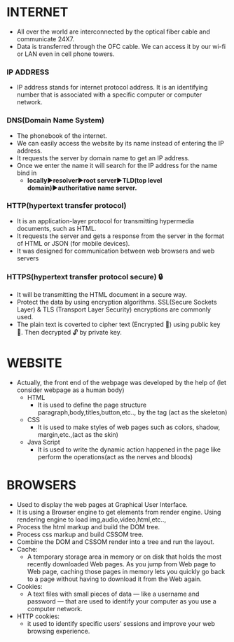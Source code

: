 # **INTERNET** 

* All over the world are interconnected by the optical fiber cable and communicate 24X7.
* Data is transferred through the OFC cable. We can access it by our wi-fi or LAN even in cell phone towers.

### IP ADDRESS
               
 * IP address stands for internet protocol address. 
It is an identifying number that is associated with a specific computer or computer network.  

### DNS(Domain Name System)

* The phonebook of the internet.
* We can easily access the website by its name instead of entering the IP address.
* It requests the server by domain name to get an IP address.
* Once we enter the name it will search for the IP address for the name bind in
  - **locally:arrow_forward:resolver:arrow_forward:root server:arrow_forward:TLD(top level domain):arrow_forward:authoritative name server.** 

### HTTP(hypertext transfer protocol)
 
* It is an application-layer protocol for transmitting hypermedia documents, such as HTML. 
* It requests the server and gets a response from the server in the format of HTML or JSON (for mobile devices).
* It was designed for communication between web browsers and web servers

### HTTPS(hypertext transfer protocol secure) :lock:

* It will be transmitting the HTML document in a secure way.
* Protect the data by using  encryption algorithms.
SSL(Secure Sockets Layer) & TLS  (Transport Layer Security) encryptions are commonly used.
* The plain text is coverted to cipher text (Encrypted :closed_lock_with_key:) using public key :key:. Then decrypted :unlock: by private key.



# **WEBSITE**

* Actually, the front end of the webpage was developed by the help of (let consider webpage as a human body)
  - HTML 
    - It is used to define the page structure paragraph,body,titles,button,etc.., by the tag (act as the skeleton)
  * CSS 
    - It is used to make styles of web pages such as colors, shadow, margin,etc.,(act as the skin)
  * Java Script
    - It is used to write the dynamic action happened in the page like perform the operations(act as the nerves and bloods)

# **BROWSERS**

* Used to display the web pages at Graphical User Interface.
* It is using a Browser engine to get elements from render engine.
Using rendering engine to load img,audio,video,html,etc..,
* Process the html markup and build the DOM tree.
* Process css markup and build CSSOM tree.
* Combine the DOM and CSSOM render into a tree and run the layout.
* Cache: 
  - A temporary storage area in memory or on disk that holds the most recently downloaded Web pages. As you jump from Web page to Web page, caching those pages in memory lets you quickly go back to a page without having to download it from the Web again.
* Cookies: 
   - A text files with small pieces of data — like a username and password — that are used to identify your computer as you use a computer network.
* HTTP cookies: 
  - it used to identify specific users' sessions and improve your web browsing experience. 

